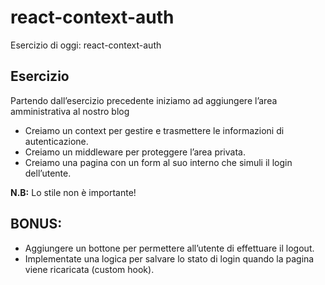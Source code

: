 # react-context-auth

Esercizio di oggi: react-context-auth
## Esercizio
Partendo dall’esercizio precedente iniziamo ad aggiungere l’area amministrativa al nostro blog

- Creiamo un context per gestire e trasmettere le informazioni di autenticazione.
- Creiamo un middleware per proteggere l’area privata.
- Creiamo una pagina con un form al suo interno che simuli il login dell’utente.

**N.B:** Lo stile non è importante!
## BONUS:
- Aggiungere un bottone per permettere all’utente di effettuare il logout.
- Implementate una logica per salvare lo stato di login quando la pagina viene ricaricata (custom hook).